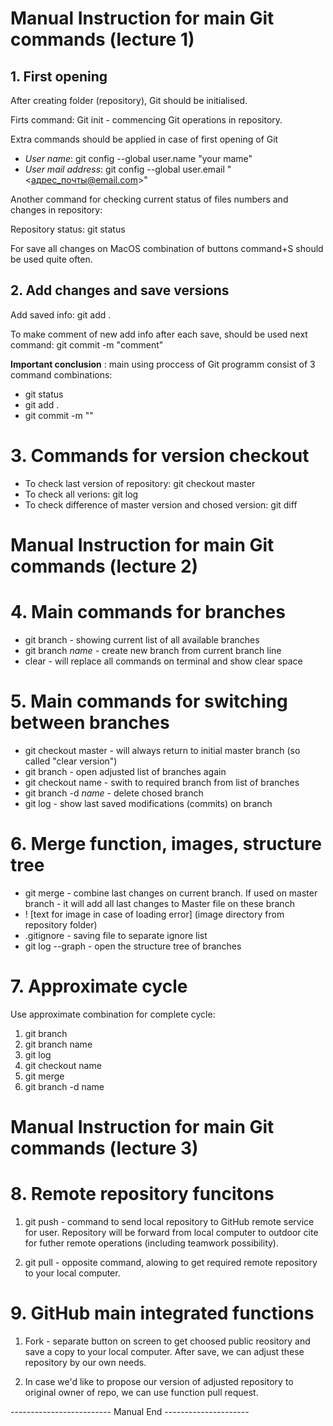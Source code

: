 # Manual Instruction for main Git commands (lecture 1)

## 1. First opening

After creating folder (repository), Git should be initialised.

Firts command: Git init - commencing Git operations in repository.

Extra commands should be applied in case of first opening of Git
* *User name*: git config --global user.name "your mame"
* *User mail address*: git config --global user.email "<адрес_почты@email.com>"

Another command for checking current status of files numbers and changes in repository:

Repository status: git status

For save all changes on MacOS combination of buttons command+S should be used quite often. 

## 2. Add changes and save versions

Add saved info: git add .

To make comment of new add info after each save, should be used next command: git commit -m "comment"

**Important conclusion** : main using proccess of Git programm consist of 3 command combinations: 
* git status
* git add .
* git commit -m ""

# 3. Commands for version checkout

* To check last version of repository: git checkout master
* To check all verions: git log
* To check difference of master version and chosed version: git diff

# Manual Instruction for main Git commands (lecture 2)

# 4.  Main commands for branches

* git branch - showing current list of all available branches
* git branch *name* - create new branch from current branch line
* clear - will replace all commands on terminal and show clear space

# 5.  Main commands for switching between branches

* git checkout master - will always return to initial master branch (so called "clear version")
* git branch - open adjusted list of branches again
* git checkout name - swith to required branch from list of branches
* git branch -d *name* - delete chosed branch
* git log - show last saved modifications (commits) on branch 

# 6. Merge function, images, structure tree

* git merge - combine last changes on current branch. If used on master branch - it will add all last changes to Master file on these branch
* ! [text for image in case of loading error] (image directory from repository folder)  
* .gitignore - saving file to separate ignore list
* git log --graph - open the structure tree of branches

# 7. Approximate cycle

Use approximate combination for complete cycle:

1. git branch
2. git branch name
3. git log
4. git checkout name
5. git merge
6. git branch -d name

# Manual Instruction for main Git commands (lecture 3)

# 8. Remote repository funcitons

1. git push - command to send local repository to GitHub remote service for user. Repository will be forward from local computer to outdoor cite for futher remote operations (including teamwork possibility).

2. git pull - opposite command, alowing to get required remote repository to your local computer.

# 9. GitHub main integrated functions

1. Fork - separate button on screen to get choosed public reository and save a copy to your local computer. After save, we can adjust these repository by our own needs.

2. In case we'd like to propose our version of adjusted repository to original owner of repo, we can use function pull request.

 -------------------------  Manual End ---------------------